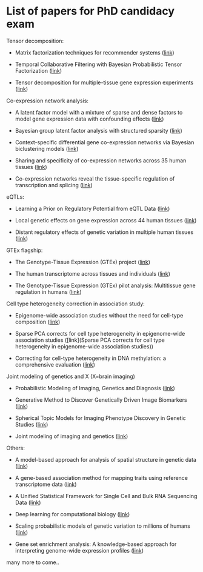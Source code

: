 
# List of papers for PhD candidacy exam


Tensor decomposition:

* Matrix factorization techniques for recommender systems ([link](http://ieeexplore.ieee.org/document/5197422/))

* Temporal Collaborative Filtering with Bayesian Probabilistic Tensor Factorization ([link](https://www.cs.cmu.edu/~jgc/publication/PublicationPDF/Temporal_Collaborative_Filtering_With_Bayesian_Probabilidtic_Tensor_Factorization.pdf))

* Tensor decomposition for multiple-tissue gene expression experiments ([link](http://www.nature.com/ng/journal/v48/n9/full/ng.3624.html))


Co-expression network analysis:

* A latent factor model with a mixture of sparse and dense factors to model gene expression data with confounding effects ([link](https://arxiv.org/abs/1310.4792))

* Bayesian group latent factor analysis with structured sparsity ([link](http://jmlr.org/papers/volume17/14-472/14-472.pdf))

* Context-specific differential gene co-expression networks via Bayesian biclustering models ([link](http://journals.plos.org/ploscompbiol/article?id=10.1371/journal.pcbi.1004791))

* Sharing and specificity of co-expression networks across 35 human tissues ([link](http://journals.plos.org/ploscompbiol/article?id=10.1371/journal.pcbi.1004220))

* Co-expression networks reveal the tissue-specific regulation of transcription and splicing ([link](http://biorxiv.org/content/early/2016/10/02/078741))


eQTLs:

* Learning a Prior on Regulatory Potential from eQTL Data ([link](http://journals.plos.org/plosgenetics/article?id=10.1371/journal.pgen.1000358))

* Local genetic effects on gene expression across 44 human tissues ([link](http://biorxiv.org/content/early/2016/09/09/074450))

* Distant regulatory effects of genetic variation in multiple human tissues ([link](http://biorxiv.org/content/early/2016/09/09/074419))


GTEx flagship:

* The Genotype-Tissue Expression (GTEx) project ([link](http://www.nature.com/ng/journal/v45/n6/full/ng.2653.html))

* The human transcriptome across tissues and individuals ([link](http://science.sciencemag.org/content/348/6235/660))

* The Genotype-Tissue Expression (GTEx) pilot analysis: Multitissue gene regulation in humans ([link](http://science.sciencemag.org/content/348/6235/648))


Cell type heterogeneity correction in association study:

* Epigenome-wide association studies without the need for cell-type composition ([link](http://www.nature.com/nmeth/journal/v11/n3/full/nmeth.2815.html))

* Sparse PCA corrects for cell type heterogeneity in epigenome-wide association studies ([link](Sparse PCA corrects for cell type heterogeneity in epigenome-wide association studies))

* Correcting for cell-type heterogeneity in DNA methylation: a comprehensive evaluation ([link](http://www.nature.com/nmeth/journal/v14/n3/full/nmeth.4190.html?WT.feed_name=subjects_biological-sciences))


Joint modeling of genetics and X (X=brain imaging)

* Probabilistic Modeling of Imaging, Genetics and Diagnosis ([link](http://ieeexplore.ieee.org/document/7404010/))

* Generative Method to Discover Genetically Driven Image Biomarkers ([link](https://link.springer.com/chapter/10.1007/978-3-319-19992-4_3))

* Spherical Topic Models for Imaging Phenotype Discovery in Genetic Studies ([link](https://www.ncbi.nlm.nih.gov/pmc/articles/PMC4337963/))

* Joint modeling of imaging and genetics ([link](https://www.ncbi.nlm.nih.gov/pubmed/24684016))


Others:

* A model-based approach for analysis of spatial structure in genetic data ([link](http://www.nature.com/ng/journal/v44/n6/abs/ng.2285.html))

* A gene-based association method for mapping traits using reference transcriptome data ([link](http://www.nature.com/ng/journal/v47/n9/full/ng.3367.html))

* A Unified Statistical Framework for Single Cell and Bulk RNA Sequencing Data ([link](https://arxiv.org/abs/1609.08028))

* Deep learning for computational biology ([link](http://msb.embopress.org/content/12/7/878))

* Scaling probabilistic models of genetic variation to millions of humans ([link](http://www.nature.com/ng/journal/v48/n12/full/ng.3710.html))

* Gene set enrichment analysis: A knowledge-based approach for interpreting genome-wide expression profiles ([link](http://www.pnas.org/content/102/43/15545.abstract))




many more to come..
